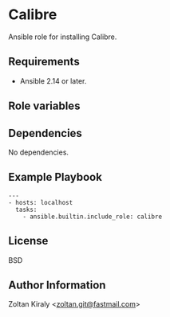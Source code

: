 Calibre
=======

Ansible role for installing Calibre.

Requirements
------------

- Ansible 2.14 or later.

Role variables
--------------

Dependencies
------------

No dependencies.

Example Playbook
----------------

```
---
- hosts: localhost
  tasks:
    - ansible.builtin.include_role: calibre
```

License
-------

BSD

Author Information
------------------

Zoltan Kiraly &lt;zoltan.git@fastmail.com&gt;